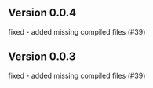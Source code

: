 ## Version 0.0.4

fixed - added missing compiled files (#39)

## Version 0.0.3

fixed - added missing compiled files (#39)
